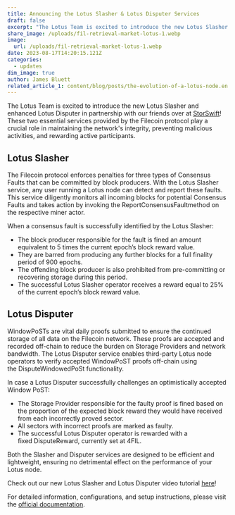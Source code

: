 ```yaml
---
title: Announcing the Lotus Slasher & Lotus Disputer Services
draft: false
excerpt: "The Lotus Team is excited to introduce the new Lotus Slasher and enhanced Lotus Disputer in partnership with our friends over at StorSwift!"
share_image: /uploads/fil-retrieval-market-lotus-1.webp
image:
  url: /uploads/fil-retrieval-market-lotus-1.webp
date: 2023-08-17T14:20:15.121Z
categories:
  - updates
dim_image: true
author: James Bluett
related_article_1: content/blog/posts/the-evolution-of-a-lotus-node.en.md
---
```


The Lotus Team is excited to introduce the new Lotus Slasher and enhanced Lotus Disputer in partnership with our friends over at [StorSwift](https://storswift.com/)! These two essential services provided by the Filecoin protocol play a crucial role in maintaining the network's integrity, preventing malicious activities, and rewarding active participants.

## Lotus Slasher

The Filecoin protocol enforces penalties for three types of Consensus Faults that can be committed by block producers. With the Lotus Slasher service, any user running a Lotus node can detect and report these faults. This service diligently monitors all incoming blocks for potential Consensus Faults and takes action by invoking the ReportConsensusFaultmethod on the respective miner actor.

When a consensus fault is successfully identified by the Lotus Slasher:

- The block producer responsible for the fault is fined an amount equivalent to 5 times the current epoch’s block reward value.
- They are barred from producing any further blocks for a full finality period of 900 epochs.
- The offending block producer is also prohibited from pre-committing or recovering storage during this period.
- The successful Lotus Slasher operator receives a reward equal to 25% of the current epoch’s block reward value.

## Lotus Disputer

WindowPoSTs are vital daily proofs submitted to ensure the continued storage of all data on the Filecoin network. These proofs are accepted and recorded off-chain to reduce the burden on Storage Providers and network bandwidth. The Lotus Disputer service enables third-party Lotus node operators to verify accepted WindowPoST proofs off-chain using the DisputeWindowedPoSt functionality.

In case a Lotus Disputer successfully challenges an optimistically accepted Window PoST:

- The Storage Provider responsible for the faulty proof is fined based on the proportion of the expected block reward they would have received from each incorrectly proved sector.
- All sectors with incorrect proofs are marked as faulty.
- The successful Lotus Disputer operator is rewarded with a fixed DisputeReward, currently set at 4FIL.

Both the Slasher and Disputer services are designed to be efficient and lightweight, ensuring no detrimental effect on the performance of your Lotus node.

Check out our new Lotus Slasher and Lotus Disputer video tutorial [here](https://www.youtube.com/watch?v=akJd6-2kR3Q)!

For detailed information, configurations, and setup instructions, please visit the [official documentation](https://lotus.filecoin.io/lotus/manage/slasher-and-disputer/).
